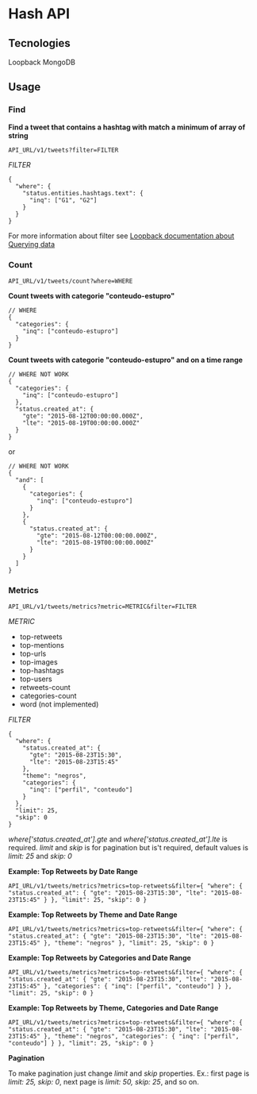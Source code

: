 # Hash API

## Tecnologies
Loopback
MongoDB

## Usage

### Find

**Find a tweet that contains a hashtag with match a minimum of array of string**

    API_URL/v1/tweets?filter=FILTER

_FILTER_

    {
      "where": { 
        "status.entities.hashtags.text": { 
          "inq": ["G1", "G2"] 
        } 
      } 
    }

For more information about filter see [Loopback documentation about Querying data](https://docs.strongloop.com/display/public/LB/Querying+data)

### Count

    API_URL/v1/tweets/count?where=WHERE

**Count tweets with categorie "conteudo-estupro"**

    // WHERE
    {
      "categories": {
        "inq": ["conteudo-estupro"]
      }
    }

**Count tweets with categorie "conteudo-estupro" and on a time range**

    // WHERE NOT WORK
    {
      "categories": {
        "inq": ["conteudo-estupro"]
      },
      "status.created_at": { 
        "gte": "2015-08-12T00:00:00.000Z",
        "lte": "2015-08-19T00:00:00.000Z"
      }
    }

or

    // WHERE NOT WORK
    {
      "and": [
        {
          "categories": {
            "inq": ["conteudo-estupro"]
          }
        },
        {
          "status.created_at": { 
            "gte": "2015-08-12T00:00:00.000Z",
            "lte": "2015-08-19T00:00:00.000Z"
          }
        }
      ]
    }

### Metrics

    API_URL/v1/tweets/metrics?metric=METRIC&filter=FILTER

_METRIC_

 - top-retweets
 - top-mentions
 - top-urls
 - top-images
 - top-hashtags
 - top-users
 - retweets-count
 - categories-count
 - word (not implemented)

_FILTER_

    { 
      "where": { 
        "status.created_at": { 
          "gte": "2015-08-23T15:30", 
          "lte": "2015-08-23T15:45" 
        }, 
        "theme": "negros", 
        "categories": { 
          "inq": ["perfil", "conteudo"] 
        } 
      },
      "limit": 25,
      "skip": 0
    }

_where['status.created_at'].gte_ and _where['status.created_at'].lte_ is required.
_limit_ and _skip_ is for pagination but is't required, default values is _limit: 25_ and _skip: 0_

**Example: Top Retweets by Date Range**

    API_URL/v1/tweets/metrics?metrics=top-retweets&filter={ "where": { "status.created_at": { "gte": "2015-08-23T15:30", "lte": "2015-08-23T15:45" } }, "limit": 25, "skip": 0 }

**Example: Top Retweets by Theme and Date Range**

    API_URL/v1/tweets/metrics?metrics=top-retweets&filter={ "where": { "status.created_at": { "gte": "2015-08-23T15:30", "lte": "2015-08-23T15:45" }, "theme": "negros" }, "limit": 25, "skip": 0 }

**Example: Top Retweets by Categories and Date Range**

    API_URL/v1/tweets/metrics?metrics=top-retweets&filter={ "where": { "status.created_at": { "gte": "2015-08-23T15:30", "lte": "2015-08-23T15:45" }, "categories": { "inq": ["perfil", "conteudo"] } }, "limit": 25, "skip": 0 }

**Example: Top Retweets by Theme, Categories and Date Range**

    API_URL/v1/tweets/metrics?metrics=top-retweets&filter={ "where": { "status.created_at": { "gte": "2015-08-23T15:30", "lte": "2015-08-23T15:45" }, "theme": "negros", "categories": { "inq": ["perfil", "conteudo"] } }, "limit": 25, "skip": 0 }

**Pagination**
  
To make pagination just change _limit_ and _skip_ properties. Ex.: first page is _limit: 25, skip: 0_, next page is _limit: 50, skip: 25_, and so on.